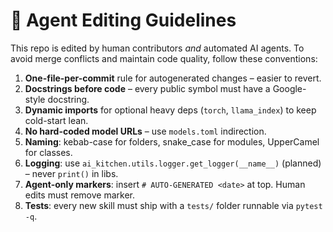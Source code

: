# 🤖 Agent Editing Guidelines

This repo is edited by human contributors *and* automated AI agents.  To avoid merge
conflicts and maintain code quality, follow these conventions:

1. **One-file-per-commit** rule for autogenerated changes – easier to revert.
2. **Docstrings before code** – every public symbol must have a Google-style docstring.
3. **Dynamic imports** for optional heavy deps (`torch`, `llama_index`) to keep cold-start lean.
4. **No hard-coded model URLs** – use `models.toml` indirection.
5. **Naming**: kebab-case for folders, snake_case for modules, UpperCamel for classes.
6. **Logging**: use `ai_kitchen.utils.logger.get_logger(__name__)` (planned) – never `print()` in libs.
7. **Agent-only markers**: insert `# AUTO-GENERATED <date>` at top. Human edits must remove marker.
8. **Tests**: every new skill must ship with a `tests/` folder runnable via `pytest -q`.
